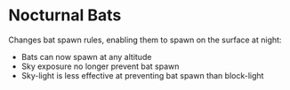 # Nocturnal Bats

Changes bat spawn rules, enabling them to spawn on the surface at night:
- Bats can now spawn at any altitude
- Sky exposure no longer prevent bat spawn
- Sky-light is less effective at preventing bat spawn than block-light
